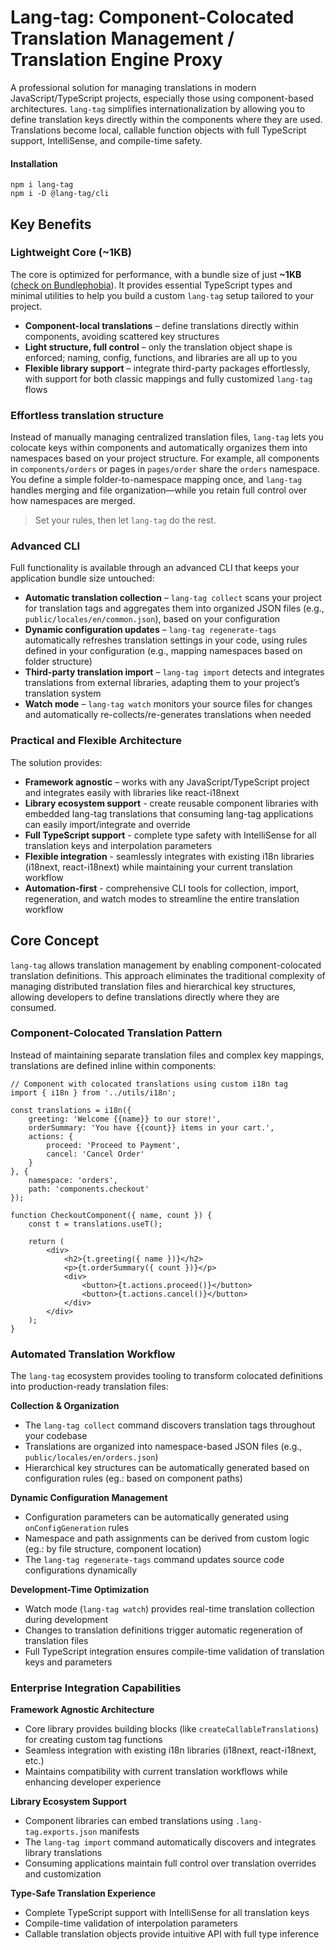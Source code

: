 # Lang-tag: Component-Colocated Translation Management / Translation Engine Proxy

A professional solution for managing translations in modern JavaScript/TypeScript projects, especially those using component-based architectures. `lang-tag` simplifies internationalization by allowing you to define translation keys directly within the components where they are used. Translations become local, callable function objects with full TypeScript support, IntelliSense, and compile-time safety.

#### Installation
```shell
npm i lang-tag
npm i -D @lang-tag/cli
```

## Key Benefits

### Lightweight Core (~1KB)

The core is optimized for performance, with a bundle size of just **~1KB** ([check on Bundlephobia](https://bundlephobia.com/package/lang-tag)). It provides essential TypeScript types and minimal utilities to help you build a custom `lang-tag` setup tailored to your project.

- **Component-local translations** – define translations directly within components, avoiding scattered key structures
- **Light structure, full control** – only the translation object shape is enforced; naming, config, functions, and libraries are all up to you
- **Flexible library support** – integrate third-party packages effortlessly, with support for both classic mappings and fully customized `lang-tag` flows

### Effortless translation structure

Instead of manually managing centralized translation files, `lang-tag` lets you colocate keys within components and automatically organizes them into namespaces based on your project structure. For example, all components in `components/orders` or pages in `pages/order` share the `orders` namespace. You define a simple folder-to-namespace mapping once, and `lang-tag` handles merging and file organization—while you retain full control over how namespaces are merged. 

> Set your rules, then let `lang-tag` do the rest.

### Advanced CLI 

Full functionality is available through an advanced CLI that keeps your application bundle size untouched:

- **Automatic translation collection** – `lang-tag collect` scans your project for translation tags and aggregates them into organized JSON files (e.g., `public/locales/en/common.json`), based on your configuration
- **Dynamic configuration updates** – `lang-tag regenerate-tags` automatically refreshes translation settings in your code, using rules defined in your configuration (e.g., mapping namespaces based on folder structure)
- **Third-party translation import** – `lang-tag import` detects and integrates translations from external libraries, adapting them to your project’s translation system
- **Watch mode** – `lang-tag watch` monitors your source files for changes and automatically re-collects/re-generates translations when needed

### Practical and Flexible Architecture

The solution provides:
- **Framework agnostic** – works with any JavaScript/TypeScript project and integrates easily with libraries like react-i18next
- **Library ecosystem support** - create reusable component libraries with embedded lang-tag translations that consuming lang-tag applications can easily import/integrate and override
- **Full TypeScript support** - complete type safety with IntelliSense for all translation keys and interpolation parameters
- **Flexible integration** - seamlessly integrates with existing i18n libraries (i18next, react-i18next) while maintaining your current translation workflow
- **Automation-first** - comprehensive CLI tools for collection, import, regeneration, and watch modes to streamline the entire translation workflow

## Core Concept

`lang-tag` allows translation management by enabling component-colocated translation definitions. This approach eliminates the traditional complexity of managing distributed translation files and hierarchical key structures, allowing developers to define translations directly where they are consumed.

### Component-Colocated Translation Pattern

Instead of maintaining separate translation files and complex key mappings, translations are defined inline within components:

```tsx
// Component with colocated translations using custom i18n tag
import { i18n } from '../utils/i18n';

const translations = i18n({
    greeting: 'Welcome {{name}} to our store!',
    orderSummary: 'You have {{count}} items in your cart.',
    actions: {
        proceed: 'Proceed to Payment',
        cancel: 'Cancel Order'
    }
}, {
    namespace: 'orders',
    path: 'components.checkout'
});

function CheckoutComponent({ name, count }) {
    const t = translations.useT();
    
    return (
        <div>
            <h2>{t.greeting({ name })}</h2>
            <p>{t.orderSummary({ count })}</p>
            <div>
                <button>{t.actions.proceed()}</button>
                <button>{t.actions.cancel()}</button>
            </div>
        </div>
    );
}
```

### Automated Translation Workflow

The `lang-tag` ecosystem provides tooling to transform colocated definitions into production-ready translation files:

**Collection & Organization**
- The `lang-tag collect` command discovers translation tags throughout your codebase
- Translations are organized into namespace-based JSON files (e.g., `public/locales/en/orders.json`)
- Hierarchical key structures can be automatically generated based on configuration rules (eg.: based on component paths)

**Dynamic Configuration Management**
- Configuration parameters can be automatically generated using `onConfigGeneration` rules
- Namespace and path assignments can be derived from custom logic (eg.: by file structure, component location)
- The `lang-tag regenerate-tags` command updates source code configurations dynamically

**Development-Time Optimization**
- Watch mode (`lang-tag watch`) provides real-time translation collection during development
- Changes to translation definitions trigger automatic regeneration of translation files
- Full TypeScript integration ensures compile-time validation of translation keys and parameters

### Enterprise Integration Capabilities

**Framework Agnostic Architecture**
- Core library provides building blocks (like `createCallableTranslations`) for creating custom tag functions
- Seamless integration with existing i18n libraries (i18next, react-i18next, etc.)
- Maintains compatibility with current translation workflows while enhancing developer experience

**Library Ecosystem Support**
- Component libraries can embed translations using `.lang-tag.exports.json` manifests
- The `lang-tag import` command automatically discovers and integrates library translations
- Consuming applications maintain full control over translation overrides and customization

**Type-Safe Translation Experience**
- Complete TypeScript support with IntelliSense for all translation keys
- Compile-time validation of interpolation parameters
- Callable translation objects provide intuitive API with full type inference
